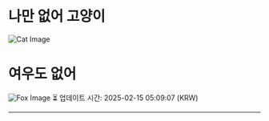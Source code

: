 
# 나만 없어 고양이

![Cat Image](https://cdn2.thecatapi.com/images/U3nsHnCXU.jpg)

# 여우도 없어
![Fox Image](https://randomfox.ca/images/83.jpg)
⏳ 업데이트 시간: 2025-02-15 05:09:07 (KRW)

---
